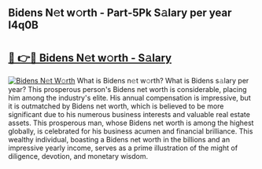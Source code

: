 ## Bidens N𝚎t w𝚘rth - Part-5Pk S𝚊lary per year l4q0B

# <h2><a href="http://gc4xex.nevu.top/?p=Bidens">🔗 👉🔴 Bidens N𝚎t w𝚘rth - S𝚊lary</a></h2>

[![Bidens N𝚎t W𝚘rth](https://i.imgur.com/Oavwk0R.jpeg)](http://gc4xex.nevu.top/?p=Bidens)
What is Bidens n𝚎t w𝚘rth? What is Bidens s𝚊lary per year?
This prosperous person's Bidens net worth is considerable, placing him among the industry's elite. His annual compensation is impressive, but it is outmatched by Bidens net worth, which is believed to be more significant due to his numerous business interests and valuable real estate assets. This prosperous man, whose Bidens net worth is among the highest globally, is celebrated for his business acumen and financial brilliance. This wealthy individual, boasting a Bidens net worth in the billions and an impressive yearly income, serves as a prime illustration of the might of diligence, devotion, and monetary wisdom.
